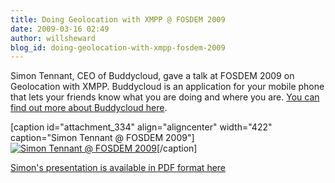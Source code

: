 ```yaml
---
title: Doing Geolocation with XMPP @ FOSDEM 2009
date: 2009-03-16 02:49
author: willsheward
blog_id: doing-geolocation-with-xmpp-fosdem-2009
---
```


Simon Tennant, CEO of Buddycloud, gave a talk at FOSDEM 2009 on Geolocation with XMPP. Buddycloud is an application for your mobile phone that lets your friends know what you are doing and where you are. [You can find out more about Buddycloud here](http://www.buddycloud.com).

[caption id="attachment\_334" align="aligncenter" width="422" caption="Simon Tennant @ FOSDEM 2009"][![Simon Tennant @ FOSDEM 2009](http://stage.xmpp.org/wp-content/uploads/2009/03/buddycloud.jpg "buddycloud")](http://stage.xmpp.org/?attachment_id=334)[/caption]

[Simon's presentation is available in PDF format here](http://stage.xmpp.org/?attachment_id=335)
